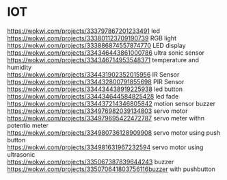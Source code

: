 # IOT
https://wokwi.com/projects/333797867201233491    led<br>
https://wokwi.com/projects/333801123709190739  RGB light<br>
https://wokwi.com/projects/333886874557874770  LED display <br>
https://wokwi.com/projects/334346443861000786 ultra sonic sensor<br>
https://wokwi.com/projects/334346714953548371 temperature and humidity<br>
https://wokwi.com/projects/334431902352015956 IR Sensor<br>
https://wokwi.com/projects/334432800791855698 PIR Sensor <br>
https://wokwi.com/projects/334434438919225938 led button <br>
https://wokwi.com/projects/334434644584825428 led fade <br>
https://wokwi.com/projects/334437214346805842 motion sensor buzzer<br>
https://wokwi.com/projects/334976982039134803 servo motor<br>
https://wokwi.com/projects/334979695422472787 servo meter withn potentio meter<br>
https://wokwi.com/projects/334980736128909908 servo motor using push button<br>
https://wokwi.com/projects/334981631967232594 servo motor using ultrasonic<br>
https://wokwi.com/projects/335067387839644243 buzzer<br>
https://wokwi.com/projects/335070641803756116buzzer with pushbutton<br>
